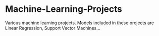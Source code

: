 # Machine-Learning-Projects
Various machine learning projects.
Models included in these projects are Linear Regression, Support Vector Machines...
